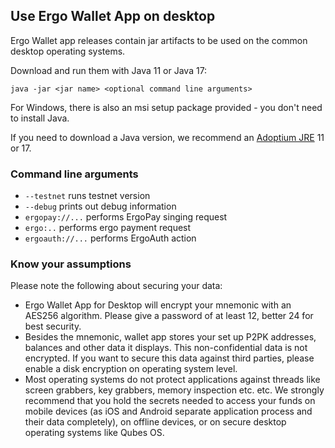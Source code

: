 ## Use Ergo Wallet App on desktop

Ergo Wallet app releases contain jar artifacts to be used on the common desktop operating systems.

Download and run them with Java 11 or Java 17:

`java -jar <jar name> <optional command line arguments>`

For Windows, there is also an msi setup package provided - you don't need to install Java.

If you need to download a Java version, we recommend an [Adoptium JRE](https://adoptium.net/de/temurin/releases) 11 or 17.

### Command line arguments
* `--testnet` runs testnet version
* `--debug` prints out debug information
* `ergopay://...` performs ErgoPay singing request
* `ergo:..` performs ergo payment request
* `ergoauth://...` performs ErgoAuth action


### Know your assumptions

Please note the following about securing your data:

* Ergo Wallet App for Desktop will encrypt your mnemonic with an AES256 algorithm. Please give a password of at least 12, better 24 for best security.
* Besides the mnemonic, wallet app stores your set up P2PK addresses, balances and other data it displays. This non-confidential data is not encrypted. If you want to secure this data against third parties, please enable a disk encryption on operating system level.
* Most operating systems do not protect applications against threads like screen grabbers, key grabbers, memory inspection etc. etc. 
We strongly recommend that you hold the secrets needed to access your funds on mobile devices (as iOS and Android separate application process and their data completely), 
on offline devices, or on secure desktop operating systems like Qubes OS.